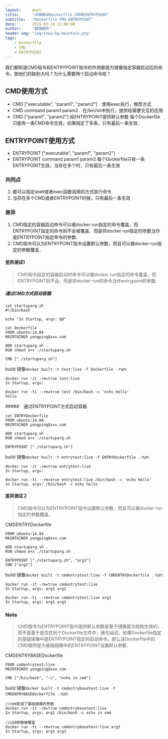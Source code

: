 ```yaml
---
layout:     post
title:      "详细解读Dockerfile CMD和ENTRYPOINT"
subtitle:   "Dockerfile CMD ENTRYPOINT"
date:       2019-03-19 21:00:00
author:     "倔强蜗牛"
header-img: "img/snow-bg-mountain.png"
tags:
    - Dockerfile
    - CMD
    - ENTRYPOINT
---
```


我们都知道CMD指令和ENTRYPOINT指令的作用都是为镜像指定容器启动后的命令，那他们的缺别大吗？为什么需要两个启动命令呢？

## CMD使用方式
- CMD  ["executable", "param1", "param2"]　使用exec执行，推荐方式
- CMD command param1 param2　在/bin/sh中执行，提供给需要交互的应用
- CMD ["param1", "param2"] 给ENTRYPOINT提供默认参数
每个Dockerfile只能有一条CMD命令生效，如果指定了多条，只有最后一条生效．

## ENTRYPOINT使用方式
- ENTRYPOINT ["executable", "param1", "param2"]
- ENTRYPOINT command param1 param2
每个Dockerfile只有一条ENTRYPOINT生效，当存在多个时，只有最后一条生效

### 共同点
1. 都可以指定shell或者exec函数调用的方式执行命令
2. 当存在多个CMD或者ENTRYPOINT时候，只有最后一条生效

### 差异
1. CMD指定的容器启动命令可以被docker run指定的命令覆盖，而ENTRYPOINT指定的命令则不会被覆盖．而是将docker run指定的参数当作是ENTRYPOINT指定命令的参数．
2. CMD指令可以为ENTRYPOINT指令设置默认参数，而且可以被docker run指定的参数覆盖．

#### 差异测试1
> CMD指令指定的容器启动时命令可以被docker run指定的命令覆盖，而ENTRYPOINT则不会，而是将docker run的命令当作entrypoint的参数．

##### 通过CMD方式启动容器
```
cat startuparg.sh 
#!/bin/bash

echo "In Startup, args: $@"
```
```
cat Dockerfile
FROM ubuntu:14.04
MAINTAINER yongping@xxx.com

ADD startuparg.sh .
RUN chmod a+x ./startuparg.sh

CMD ["./startuparg.sh"]
```
build 镜像```docker built -t test:live -f Dockerfile .```
run: 
```
docker run -it -rm=true test:live
In Startup, args:

docker run -ti --rm=true test /bin/bash -c 'echo Hello'
hello
```
#####　通过ENTRYPOINT方式启动容器
```
cat ENTRYDockerfile
FROM ubuntu:14.04
MAINTAINER yongping@xxx.com

ADD startuparg.sh .
RUN chmod a+x ./startuparg.sh

ENTRYPOINT ["./startuparg.sh"]
```
build 镜像```docker built -t entrytest:live -f ENTRYDockerfile .```
run: 
```
docker run -it -rm=true entrytest:live
In Startup, args:

docker run -ti --rm=true entrytest:live /bin/bash -c 'echo Hello'
In Startup, args: /bin/bash -c echo hello
```
#### 差异测试２
> CMD指令可以为ENTRYPOINT指令设置默认参数，而且可以被docker run指定的参数覆盖．

CMDENTRYDockerfile
```
FROM ubuntu:14.04
MAINTAINER yongping@xxx.com

ADD startuparg.sh .
RUN chmod a+x ./startuparg.sh

ENTRYPOINT ["./startuparg.sh", "arg1"]
CMD ["arg2"]
```
build 镜像```docker built -t cmdentrytest:live -f CMDENTRYDockerfile .```
run: 
```
docker run -it -rm=true cmdentrytest:live
In Startup, args: arg1 arg2

docker run -ti --rm=true cmdentrytest:live arg3
In Startup, args: arg1 arg3
```
### Note
> CMD指令为ENTRYPOINT指令提供默认参数是基于镜像层次结构生效的，而不是基于是否在同个Dockerfile文件中，换句话说，如果Dockerfile指定的基础镜像中是ENTRYPOINT指定的启动命令，那么该Dockerfile中的CMD依然是为基础镜像中的ENTRYPOINT设置默认参数．

CMDENTRYBASEDockerfile
```
FROM cmdentrytest:live
MAINTAINER yongping@xxx.com

CMD ["/bin/bash", "-c", "echo in cmd"]
```
build 镜像```docker built -t cmdentrybasetest:live -f CMDENTRYBASEDockerfile .```
run: 
```
//cmd变成了基础镜像的参数
docker run -it -rm=true cmdentrybasetest:live
In Startup, args: arg1 /bin/bash -c echo in cmd

//cmd参数被覆盖
docker run -ti --rm=true cmdentrybasetest:live arg3
In Startup, args: arg1 arg3
```